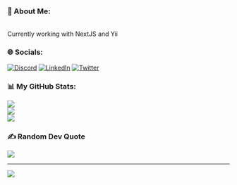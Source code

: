 ### 💫 About Me:
<br>Currently working with NextJS and Yii<br>


### 🌐 Socials:
[![Discord](https://img.shields.io/badge/Discord-%237289DA.svg?logo=discord&logoColor=white)](https://discord.gg/8900) [![LinkedIn](https://img.shields.io/badge/LinkedIn-%230077B5.svg?logo=linkedin&logoColor=white)](https://linkedin.com/in/jordan-himawan) [![Twitter](https://img.shields.io/badge/Twitter-%231DA1F2.svg?logo=Twitter&logoColor=white)](https://twitter.com/jfrisayy) 

### 📊 My GitHub Stats:
![](https://github-readme-stats.vercel.app/api?username=jojohimawan&theme=react&hide_border=true&include_all_commits=false&count_private=true)<br/>
![](https://github-readme-streak-stats.herokuapp.com/?user=jojohimawan&theme=react&hide_border=true)<br/>
![](https://github-readme-stats.vercel.app/api/top-langs/?username=jojohimawan&theme=react&hide_border=true&include_all_commits=false&count_private=true&layout=compact)


### ✍️ Random Dev Quote
![](https://quotes-github-readme.vercel.app/api?type=horizontal&theme=radical)

---
[![](https://visitcount.itsvg.in/api?id=jojohimawan&icon=0&color=1)](https://visitcount.itsvg.in)

<!-- Proudly created with GPRM ( https://gprm.itsvg.in ) -->
